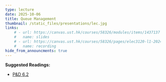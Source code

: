 ```yaml
---
type: lecture
date: 2025-10-06
title: Queue Management
thumbnail: /static_files/presentations/lec.jpg
links: 
    # - url: https://canvas.ust.hk/courses/58326/modules/items/1437137
    #   name: slides
    # - url: https://canvas.ust.hk/courses/58326/pages/elec3120-l1-2024-10-03-15-00
    #   name: recording
hide_from_announcments: true
---
```

**Suggested Readings:**
- [P&D 6.2](https://book.systemsapproach.org/congestion/queuing.html)
